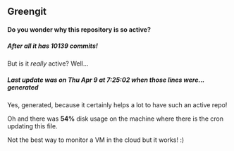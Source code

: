 ## Greengit

#### Do you wonder why this repository is so active?

##### After all it has 10139 commits!

But is it *really* active? Well...

##### Last update was on Thu Apr 9 at 7:25:02 when those lines were... generated

Yes, generated, because it certainly helps a lot to have such an active repo!

Oh and there was **54%** disk usage on the machine
where there is the cron updating this file.

Not the best way to monitor a VM in the cloud but it works! :)
